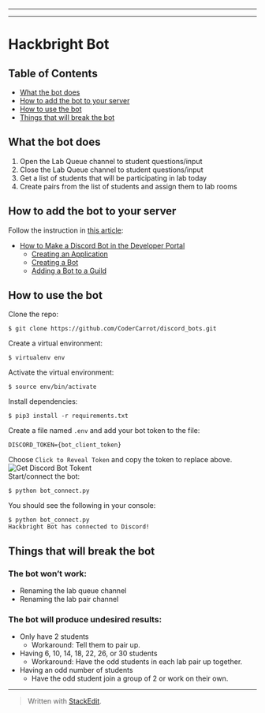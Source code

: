 <!DOCTYPE html>
<html>

<head>
  <meta charset="utf-8">
  <meta name="viewport" content="width=device-width, initial-scale=1.0">
  <link rel="stylesheet" href="https://stackedit.io/style.css" />
</head>

<body class="stackedit">
  <div class="stackedit__html"><hr>
<hr>
<h1 id="hackbright-bot">Hackbright Bot</h1>
<h2 id="table-of-contents">Table of Contents</h2>
<ul>
<li><a href="https://github.com/CoderCarrot/discord_bots/tree/master#what-the-bot-does">What the bot does</a></li>
<li><a href="https://github.com/CoderCarrot/discord_bots/tree/master#how-to-add-the-bot-to-your-server">How to add the bot to your server</a></li>
<li><a href="https://github.com/CoderCarrot/discord_bots/tree/master#how-to-use-the-bot">How to use the bot</a></li>
<li><a href="https://github.com/CoderCarrot/discord_bots/tree/master#how-to-use-the-bot">Things that will break the bot</a></li>
</ul>
<h2 id="what-the-bot-does">What the bot does</h2>
<ol>
<li>Open the Lab Queue channel to student questions/input</li>
<li>Close the Lab Queue channel to student questions/input</li>
<li>Get a list of students that will be participating in lab today</li>
<li>Create pairs from the list of students and assign them to lab rooms</li>
</ol>
<h2 id="how-to-add-the-bot-to-your-server">How to add the bot to your server</h2>
<p>Follow the instruction in <a href="https://realpython.com/how-to-make-a-discord-bot-python/">this article</a>:</p>
<ul>
<li><a href="https://realpython.com/how-to-make-a-discord-bot-python/#how-to-make-a-discord-bot-in-the-developer-portal">How to Make a Discord Bot in the Developer Portal</a>
<ul>
<li><a href="https://realpython.com/how-to-make-a-discord-bot-python/#creating-an-application">Creating an Application</a></li>
<li><a href="https://realpython.com/how-to-make-a-discord-bot-python/#creating-a-bot">Creating a Bot</a></li>
<li><a href="https://realpython.com/how-to-make-a-discord-bot-python/#adding-a-bot-to-a-guild">Adding a Bot to a Guild</a></li>
</ul>
</li>
</ul>
<h2 id="how-to-use-the-bot">How to use the bot</h2>
<p>Clone the repo:</p>
<pre><code>$ git clone https://github.com/CoderCarrot/discord_bots.git
</code></pre>
<p>Create a virtual environment:</p>
<pre><code>$ virtualenv env
</code></pre>
<p>Activate the virtual environment:</p>
<pre><code>$ source env/bin/activate
</code></pre>
<p>Install dependencies:</p>
<pre><code>$ pip3 install -r requirements.txt
</code></pre>
<p>Create a file named <code>.env</code> and add your bot token to the file:</p>
<pre><code>DISCORD_TOKEN={bot_client_token}
</code></pre>
<p>Choose <code>Click to Reveal Token</code> and copy the token to replace above.<br>
<img src="http://g.recordit.co/qsU1LQwDax.gif" alt="Get Discord Bot Tokent"><br>
Start/connect the bot:</p>
<pre><code>$ python bot_connect.py
</code></pre>
<p>You should see the following in your console:</p>
<pre><code>$ python bot_connect.py 
Hackbright Bot has connected to Discord!
</code></pre>
<h2 id="things-that-will-break-the-bot">Things that will break the bot</h2>
<h3 id="the-bot-wont-work">The bot won’t work:</h3>
<ul>
<li>Renaming the lab queue channel</li>
<li>Renaming the lab pair channel</li>
</ul>
<h3 id="the-bot-will-produce-undesired-results">The bot will produce undesired results:</h3>
<ul>
<li>Only have 2 students
<ul>
<li>Workaround: Tell them to pair up.</li>
</ul>
</li>
<li>Having 6, 10, 14, 18, 22, 26, or 30 students
<ul>
<li>Workaround: Have the odd students in each lab pair up together.</li>
</ul>
</li>
<li>Having an odd number of students
<ul>
<li>Have the odd student join a group of 2 or work on their own.</li>
</ul>
</li>
</ul>
<hr>
<blockquote>
<p>Written with <a href="https://stackedit.io/">StackEdit</a>.</p>
</blockquote>
</div>
</body>

</html>
